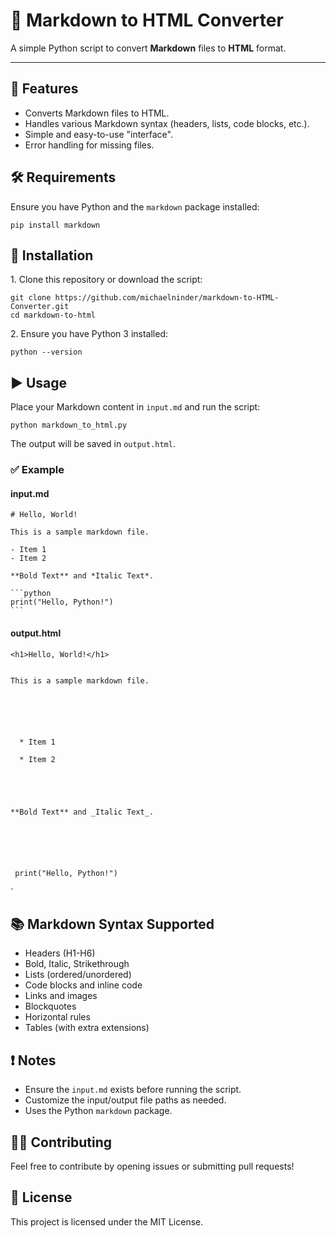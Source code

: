 # 📄 Markdown to HTML Converter

A simple Python script to convert **Markdown** files to **HTML** format.

* * *

## 📌 Features

  * Converts Markdown files to HTML.
  * Handles various Markdown syntax (headers, lists, code blocks, etc.).
  * Simple and easy-to-use "interface".
  * Error handling for missing files.

## 🛠️ Requirements

Ensure you have Python and the `markdown` package installed:

    
    
    pip install markdown

## 🚀 Installation

1\. Clone this repository or download the script:

    
    
    git clone https://github.com/michaelninder/markdown-to-HTML-Converter.git
    cd markdown-to-html

2\. Ensure you have Python 3 installed:

    
    
    python --version

## ▶️ Usage

Place your Markdown content in `input.md` and run the script:

    
    
    python markdown_to_html.py

The output will be saved in `output.html`.

### ✅ Example

#### input.md

    
    
    # Hello, World!
    
    This is a sample markdown file.
    
    - Item 1
    - Item 2
    
    **Bold Text** and *Italic Text*.
    
    ```python
    print("Hello, Python!")
    ```
            

#### output.html

    
    
    <h1>Hello, World!</h1>
    
    
    This is a sample markdown file.
    
    
    
    
    
     
      * Item 1
     
      * Item 2
     
    
    
    
    
    **Bold Text** and _Italic Text_.
    
    
    
    
    
    
     print("Hello, Python!") 

`

## 📚 Markdown Syntax Supported

  * Headers (H1-H6)
  * Bold, Italic, Strikethrough
  * Lists (ordered/unordered)
  * Code blocks and inline code
  * Links and images
  * Blockquotes
  * Horizontal rules
  * Tables (with extra extensions)

## ❗ Notes

  * Ensure the `input.md` exists before running the script.
  * Customize the input/output file paths as needed.
  * Uses the Python `markdown` package.

## 🧑‍💻 Contributing

Feel free to contribute by opening issues or submitting pull requests!

## 📜 License

This project is licensed under the MIT License.

```


